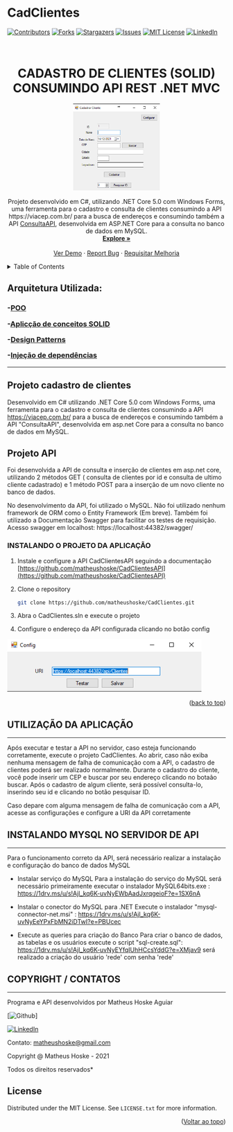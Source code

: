 # CadClientes

<div id="top"></div>
<!--
*** Thanks for checking out the Best-README-Template. If you have a suggestion
*** that would make this better, please fork the repo and create a pull request
*** or simply open an issue with the tag "enhancement".
*** Don't forget to give the project a star!
*** Thanks again! Now go create something AMAZING! :D
-->



<!-- PROJECT SHIELDS -->
<!--
*** I'm using markdown "reference style" links for readability.
*** Reference links are enclosed in brackets [ ] instead of parentheses ( ).
*** See the bottom of this document for the declaration of the reference variables
*** for contributors-url, forks-url, etc. This is an optional, concise syntax you may use.
*** https://www.markdownguide.org/basic-syntax/#reference-style-links
-->
[![Contributors][contributors-shield]][contributors-url]
[![Forks][forks-shield]][forks-url]
[![Stargazers][stars-shield]][stars-url]
[![Issues][issues-shield]][issues-url]
[![MIT License][license-shield]][license-url]
[![LinkedIn][linkedin-shield]][linkedin-url]



<!-- PROJECT LOGO -->
<br />
<div align="center">
  
  # CADASTRO DE CLIENTES (SOLID) CONSUMINDO API REST .NET MVC
  
  <a href="https://github.com/matheushoske/CadClientes">
    <img src="https://github.com/matheushoske/CadClientes/blob/main/images/program.png" alt="Logo" width="200" height="200">
  </a>



  <p align="center">
  Projeto desenvolvido em C#, utilizando .NET Core 5.0 com Windows Forms,
uma ferramenta para o cadastro e consulta de clientes consumindo a API 
https://viacep.com.br/ para a busca de endereços e consumindo também a
API <a href="">ConsultaAPI</a>, desenvolvida em ASP.NET Core para a consulta no banco 
de dados em MySQL.
    <br />
    <a href="https://github.com/matheushoske/CadClientes"><strong>Explore »</strong></a>
    <br />
    <br />
    <a href="https://github.com/matheushoske/CadClientes">Ver Demo</a>
    ·
    <a href="https://github.com/matheushoske/CadClientes/issues">Report Bug</a>
    ·
    <a href="https://github.com/matheushoske/CadClientes/issues">Requisitar Melhoria</a>
  </p>
</div>



<!-- TABLE OF CONTENTS -->
<details>
  <summary>Table of Contents</summary>
  <ol>
    <li>
      <a href="#about-the-project">Sobre o projeto</a>
      <ul>
        <li><a href="#built-with">Liguagens utilizadas</a></li>
      </ul>
    </li>
    <li>
      <a href="#getting-started">Getting Started</a>
      <ul>
        <li><a href="#prerequisites">Prerequisites</a></li>
        <li><a href="#installation">Installation</a></li>
      </ul>
    </li>
    <li><a href="#usage">Usage</a></li>
    <li><a href="#roadmap">Roadmap</a></li>
    <li><a href="#contributing">Contributing</a></li>
    <li><a href="#license">License</a></li>
    <li><a href="#contact">Contact</a></li>
    <li><a href="#acknowledgments">Acknowledgments</a></li>
  </ol>
</details>


 
 <h2>Arquitetura Utilizada:</h2>
 
<h3>
 
 -[POO]()
 
 -[Aplicção de conceitos SOLID]()
 
 -[Design Patterns]()
 
 -[Injeção de dependências]()</h3>
 
--------------------------------------------

## Projeto cadastro de clientes

Desenvolvido em C# utilizando .NET Core 5.0 com Windows Forms,
uma ferramenta para o cadastro e consulta de clientes consumindo a API 
https://viacep.com.br/ para a busca de endereços e consumindo também a
API "ConsultaAPI", desenvolvida em asp.net Core para a consulta no banco 
de dados em MySQL.

## Projeto API

Foi desenvolvida a API de consulta e inserção de clientes em asp.net core,
utilizando 2 métodos GET ( consulta de clientes por id e consulta de ultimo
cliente cadastrado) e 1 método POST para a inserção de um novo cliente no banco
de dados.

No desenvolvimento da API, foi utilizado o MySQL.
Não foi utilizado nenhum framework de ORM como o Entity Framework (Em breve).
Também foi utilizado a Documentação Swagger para facilitar os testes de requisição.
Acesso swagger em localhost: 
https://localhost:44382/swagger/



### INSTALANDO O PROJETO DA APLICAÇÃO

1. Instale e configure a API CadClientesAPI seguindo a documentação [https://github.com/matheushoske/CadClientesAPI](https://github.com/matheushoske/CadClientesAPI)
2. Clone o repository
   ```sh
   git clone https://github.com/matheushoske/CadClientes.git
   ```
3. Abra o CadClientes.sln e execute o projeto

4. Configure o endereço da API configurada clicando no botão config 
 <img src="https://github.com/matheushoske/CadClientes/blob/main/images/ConfigAPI.png" alt="ConfigAPI">


<p align="right">(<a href="#top">back to top</a>)</p>


 ## UTILIZAÇÃO DA APLICAÇÃO
 --------------------------
 Após executar e testar a API no servidor, caso esteja funcionando corretamente,
 execute o projeto CadClientes.
Ao abrir, caso não exiba nenhuma mensagem de falha de comunicação com a API, o
cadastro de clientes poderá ser realizado normalmente.
Durante o cadastro do cliente, você pode inserir um CEP e buscar por seu endereço
clicando no botaão buscar.
Após o cadastro de algum cliente, será possível consulta-lo, inserindo seu id e 
clicando no botão pesquisar ID.

Caso depare com alguma mensagem de falha de comunicação com a API, acesse as configurações
e configure a URI da API corretamente

## INSTALANDO MYSQL NO SERVIDOR DE API
--------------------------------------
Para o funcionamento correto da API, será necessário realizar a instalação e
configuração do banco de dados MySQL
 * Instalar serviço do MySQL
 Para a instalação do serviço do MySQL será necessário primeiramente executar
 o instalador MySQL64bits.exe :
   https://1drv.ms/u/s!Ajl_kq6K-uvNyEWbAadJxrqgeioF?e=1SX6nA

 * Instalar o conector do MySQL para .NET
 Execute o instalador "mysql-connector-net.msi" :
   https://1drv.ms/u/s!Ajl_kq6K-uvNyEeYPxFbMN2iDTwI?e=PBUcec

 * Execute as queries para criação do Banco
 Para criar o banco de dados, as tabelas e os usuários execute o
 script "sql-create.sql":
   https://1drv.ms/u/s!Ajl_kq6K-uvNyEYfqIUhHCcsYddG?e=XMjav9
 será realizado a criação do usuário 'rede' com senha 'rede'
 
## COPYRIGHT / CONTATOS
-------------------------
Programa e API desenvolvidos por Matheus Hoske Aguiar

[![Github][github-shield]]

[![LinkedIn][linkedin-shield]][linkedin-url]

Contato: matheushoske@gmail.com 

Copyright @ Matheus Hoske - 2021

Todos os direitos reservados*

## License

Distributed under the MIT License. See `LICENSE.txt` for more information.



<!-- USAGE EXAMPLES 
## Usage

Use this space to show useful examples of how a project can be used. Additional screenshots, code examples and demos work well in this space. You may also link to more resources.-->

<p align="right">(<a href="#top">Voltar ao topo</a>)</p>



<!-- ROADMAP 
## Roadmap

See the [open issues](https://github.com/matheushoske/CadClientes/issues) for a full list of proposed features (and known issues).



<!-- CONTRIBUTING 
## Contributing

Contributions are what make the open source community such an amazing place to learn, inspire, and create. Any contributions you make are **greatly appreciated**.

If you have a suggestion that would make this better, please fork the repo and create a pull request. You can also simply open an issue with the tag "enhancement".
Don't forget to give the project a star! Thanks again!

1. Fork the Project
2. Create your Feature Branch (`git checkout -b feature/AmazingFeature`)
3. Commit your Changes (`git commit -m 'Add some AmazingFeature'`)
4. Push to the Branch (`git push origin feature/AmazingFeature`)
5. Open a Pull Request

<p align="right">(<a href="#top">back to top</a>)</p>-->



<!-- LICENSE -->





<!-- CONTACT -->




<!-- ACKNOWLEDGMENTS 
## Acknowledgments

* []()
* []()
* []()

<p align="right">(<a href="#top">back to top</a>)</p>-->



<!-- MARKDOWN LINKS & IMAGES -->
<!-- https://www.markdownguide.org/basic-syntax/#reference-style-links -->
[contributors-shield]: https://img.shields.io/github/contributors/matheushoske/CadClientes.svg?style=for-the-badge
[contributors-url]: https://github.com/matheushoske/CadClientes/graphs/contributors
[forks-shield]: https://img.shields.io/github/forks/matheushoske/CadClientes.svg?style=for-the-badge
[forks-url]: https://github.com/matheushoske/CadClientes/network/members
[stars-shield]: https://img.shields.io/github/stars/matheushoske/CadClientes.svg?style=for-the-badge
[stars-url]: https://github.com/matheushoske/CadClientes/stargazers
[issues-shield]: https://img.shields.io/github/issues/matheushoske/CadClientes.svg?style=for-the-badge
[issues-url]: https://github.com/matheushoske/CadClientes/issues
[license-shield]: https://img.shields.io/github/license/matheushoske/CadClientes.svg?style=for-the-badge
[license-url]: https://github.com/matheushoske/CadClientes/blob/master/LICENSE
[linkedin-shield]: https://img.shields.io/badge/-LinkedIn-black.svg?style=for-the-badge&logo=linkedin&colorB=555
[github-shield]: https://img.shields.io/badge/GitHub-100000?style=for-the-badge&logo=github&logoColor=white
[github-link]: https://github.com/matheushoske
[linkedin-url]: https://www.linkedin.com/in/matheus-hoske/
[product-screenshot]: images/program.png

